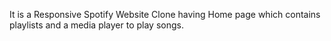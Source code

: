 It is a Responsive Spotify Website Clone having Home page which contains playlists and a media player to play songs. 
